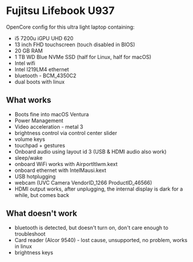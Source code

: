 # Fujitsu Lifebook U937

OpenCore config for this ultra light laptop containing:

- i5 7200u iGPU UHD 620
- 13 inch FHD touchscreen (touch disabled in BIOS)
- 20 GB RAM
- 1 TB WD Blue NVMe SSD (half for Linux, half for macOS)
- Intel wifi
- Intel I219LM4 ethernet
- bluetooth - BCM_4350C2
- dual boots with linux

## What works

- Boots fine into macOS Ventura
- Power Management
- Video acceleration - metal 3
- brightness control via control center slider
- volume keys
- touchpad + gestures
- Onboard audio using layout id 3 (USB & HDMI audio also work)
- sleep/wake
- onboard WiFi works with AirportItlwm.kext
- onboard ethernet with IntelMausi.kext
- USB hotplugging
- webcam (UVC Camera VendorID_1266 ProductID_46566)
- HDMI output works, after unplugging, the internal display is dark for a while, but comes back

## What doesn't work

- bluetooth is detected, but doesn't turn on, don't care enough to troubleshoot
- Card reader (Alcor 9540) - lost cause, unsupported, no problem, works in linux
- brightness keys
